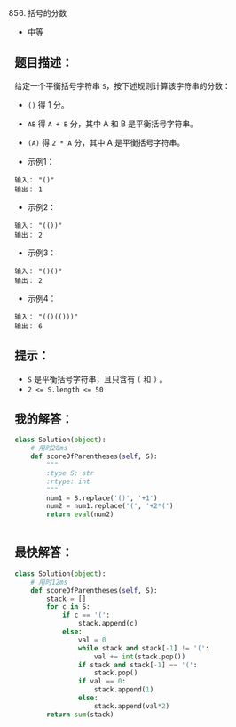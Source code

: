 0856. 括号的分数

- 中等

## 题目描述：
给定一个平衡括号字符串 `S`，按下述规则计算该字符串的分数：


- `()` 得 1 分。
- `AB` 得 `A + B` 分，其中 A 和 B 是平衡括号字符串。
- `(A)` 得 `2 * A` 分，其中 A 是平衡括号字符串。

- 示例1：
```
输入： "()"
输出： 1
```

- 示例2：
```
输入： "(())"
输出： 2
```

- 示例3：
```
输入： "()()"
输出： 2
```

- 示例4：
```
输入： "(()(()))"
输出： 6
```

## 提示：
- `S` 是平衡括号字符串，且只含有 `(` 和 `)` 。
- `2 <= S.length <= 50`

## 我的解答：
``` python
class Solution(object):
    # 用时28ms
    def scoreOfParentheses(self, S):
        """
        :type S: str
        :rtype: int
        """
        num1 = S.replace('()', '+1')
        num2 = num1.replace('(', '+2*(')
        return eval(num2)
        
```

## 最快解答：
```python
class Solution(object):
    # 用时12ms
    def scoreOfParentheses(self, S):
        stack = []
        for c in S:
            if c == '(':
                stack.append(c)
            else:
                val = 0
                while stack and stack[-1] != '(':
                    val += int(stack.pop())
                if stack and stack[-1] == '(':
                    stack.pop()
                if val == 0:
                    stack.append(1)
                else:
                    stack.append(val*2)
        return sum(stack)
```
